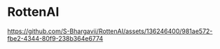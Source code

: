 # RottenAI


https://github.com/S-Bhargavii/RottenAI/assets/136246400/981ae572-fbe2-4344-80f9-238b364e6774

